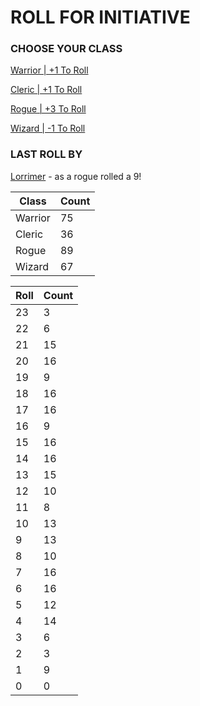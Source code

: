 # ROLL FOR INITIATIVE
### CHOOSE YOUR CLASS

[Warrior | +1 To Roll](https://github.com/benjaminsampica/benjaminsampica/issues/new?title=roll%7Cwarrior&body=Just+click+%27Submit+new+issue%27.)

[Cleric | +1 To Roll](https://github.com/benjaminsampica/benjaminsampica/issues/new?title=roll%7Ccleric&body=Just+click+%27Submit+new+issue%27.)

[Rogue | +3 To Roll](https://github.com/benjaminsampica/benjaminsampica/issues/new?title=roll%7Crogue&body=Just+click+%27Submit+new+issue%27.)

[Wizard | -1 To Roll](https://github.com/benjaminsampica/benjaminsampica/issues/new?title=roll%7Cwizard&body=Just+click+%27Submit+new+issue%27.)
### LAST ROLL BY
[Lorrimer](https://www.github.com/Lorrimer) - as a rogue rolled a 9!

|Class|Count|
|-|-|
|Warrior|75|
|Cleric|36|
|Rogue|89|
|Wizard|67|

|Roll|Count|
|-|-|
|23|3
|22|6
|21|15
|20|16
|19|9
|18|16
|17|16
|16|9
|15|16
|14|16
|13|15
|12|10
|11|8
|10|13
|9|13
|8|10
|7|16
|6|16
|5|12
|4|14
|3|6
|2|3
|1|9
|0|0
